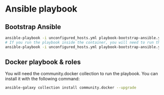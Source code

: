 # Ansible playbook

## Bootstrap Ansible

```zsh
ansible-playbook -i unconfigured_hosts.yml playbook-bootstrap-ansible.yml --ask-become-pass
# If you run the playbook inside the container, you will need to run the command again with the --skip-tags=generate-ssh-key
ansible-playbook -i unconfigured_hosts.yml playbook-bootstrap-ansible.yml --ask-become-pass --skip-tags=generate-ssh-key
```

## Docker playbook & roles

You will need the community.docker collection to run the playbook. You can install it with the following command:

```zsh
ansible-galaxy collection install community.docker --upgrade
```
